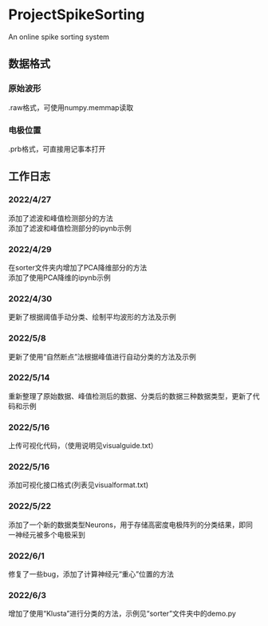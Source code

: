 # ProjectSpikeSorting
An online spike sorting system

## 数据格式
### 原始波形
.raw格式，可使用numpy.memmap读取
### 电极位置
.prb格式，可直接用记事本打开

## 工作日志
### 2022/4/27
添加了滤波和峰值检测部分的方法<br>
添加了滤波和峰值检测部分的ipynb示例
### 2022/4/29
在sorter文件夹内增加了PCA降维部分的方法<br>
添加了使用PCA降维的ipynb示例
### 2022/4/30
更新了根据阈值手动分类、绘制平均波形的方法及示例
### 2022/5/8
更新了使用“自然断点”法根据峰值进行自动分类的方法及示例
### 2022/5/14
重新整理了原始数据、峰值检测后的数据、分类后的数据三种数据类型，更新了代码和示例
### 2022/5/16
上传可视化代码，（使用说明见visualguide.txt）
### 2022/5/16
添加可视化接口格式(列表见visualformat.txt)
### 2022/5/22
添加了一个新的数据类型Neurons，用于存储高密度电极阵列的分类结果，即同一神经元被多个电极采到
### 2022/6/1
修复了一些bug，添加了计算神经元“重心”位置的方法
### 2022/6/3
增加了使用“Klusta”进行分类的方法，示例见“sorter”文件夹中的demo.py
